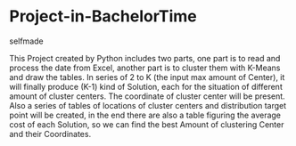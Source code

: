 # Project-in-BachelorTime
selfmade

This Project created by Python includes two parts, one part is to read and process the date from Excel, another part is to cluster them with K-Means and draw the tables. 
In series of 2 to K (the input max amount of Center), it will finally produce (K-1) kind of Solution, each for the situation of different amount of cluster centers. The coordinate of cluster center will be present. Also a series of tables of locations of cluster centers and distribution target point will be created, in the end there are also a table figuring the average cost of each Solution, so we can find the best Amount of clustering Center and their Coordinates.
